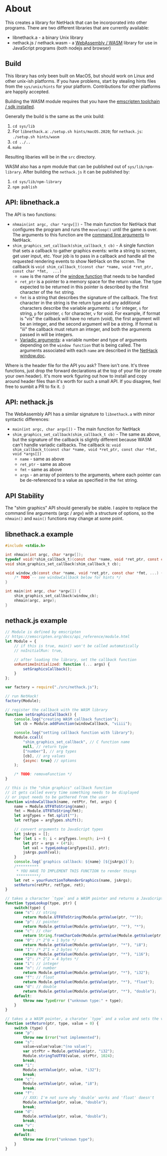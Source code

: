 # About
This creates a library for NetHack that can be incorporated into other programs. There are two different libraries that are currently available:
* libnethack.a - a binary Unix library
* nethack.js / nethack.wasm - a [WebAssembly / WASM](https://webassembly.org/) library for use in JavaScript programs (both nodejs and browser)

## Build
This library has only been built on MacOS, but should work on Linux and other unix-ish platforms. If you have problems, start by stealing hints files from the `sys/unix/hints` for your platform. Contributions for other platforms are happily accepted.

Building the WASM module requires that you have the [emscripten toolchain / sdk installed](https://emscripten.org/docs/getting_started/downloads.html).

Generally the build is the same as the unix build:
1. `cd sys/lib`
2. For `libnethack.a`: `./setup.sh hints/macOS.2020`; for `nethack.js`: `./setup.sh hints/wasm`
3. `cd ../..`
4. `make`

Resulting libaries will be in the `src` directory.

WASM also has a npm module that can be published out of `sys/lib/npm-library`. After building the `nethack.js` it can be published by:
1. `cd sys/lib/npm-library`
2. `npm publish`

## API: libnethack.a
The API is two functions:
* `nhmain(int argc, char *argv[])` - The main function for NetHack that configures the program and runs the `moveloop()` until the game is over. The arguments to this function are the [command line arguments](https://nethackwiki.com/wiki/Options) to NetHack.
* `shim_graphics_set_callback(shim_callback_t cb)` - A single function that sets a callback to gather graphics events: write a string to screen, get user input, etc. Your job is to pass in a callback and handle all the requested rendering events to show NetHack on the scrren. The callback is `void shim_callback_t(const char *name, void *ret_ptr, const char *fmt,  ...)`
  * `name` is the name of the [window function](https://github.com/NetHack/NetHack/blob/NetHack-3.7/doc/window.doc) that needs to be handled
  * `ret_ptr` is a pointer to a memory space for the return value. The type expected to be returned in this pointer is described by the first character of the `fmt` string.
  * `fmt` is a string that describes the signature of the callback. The first character in the string is the return type and any additional characters describe the variable arguments: `i` for integer, `s` for string, `p` for pointer, `c` for character, `v` for void. For example, if format is "vis" the callback will have no return (void), the first argument will be an integer, and the second argument will be a string. If format is "iii" the callback must return an integer, and both the arguments passed in will be integers.
  * [Variadic arguments](https://www.gnu.org/software/libc/manual/html_node/Variadic-Example.html): a variable number and type of arguments depending on the `window function` that is being called. The arguments associated with each `name` are described in the [NetHack window.doc](https://github.com/NetHack/NetHack/blob/NetHack-3.7/doc/window.doc).

Where is the header file for the API you ask? There isn't one. It's three functions, just drop the forward declarations at the top of your file (or create your own header). It's more work figuring out how to install and copy around header files than it's worth for such a small API. If you disagree, feel free to sumbit a PR to fix it. :)

## API: nethack.js
The WebAssembly API has a similar signature to `libnethack.a` with minor syntactic differences:
* `main(int argc, char argv[])` - The main function for NetHack
* `shim_graphics_set_callback(shim_callback_t cb)` - The same as above, but the signature of the callback is slightly different because WASM can't handle variadic callbacks. The callback is: `void shim_callback_t(const char *name, void *ret_ptr, const char *fmt,  void *args[])`
  * `name` - same as above
  * `ret_ptr` - same as above
  * `fmt` - same as above
  * `args` - an array of pointers to the arguments, where each pointer can be de-referenced to a value as specified in the `fmt` string.



## API Stability
The "shim graphics" API should generally be stable. I aspire to replace the command line arguments (argc / argv) with a structure of options, so the `nhmain()` and `main()` functions may change at some point.

## libnethack.a example
``` c
#include <stdio.h>

int nhmain(int argc, char *argv[]);
typedef void(*shim_callback_t)(const char *name, void *ret_ptr, const char *fmt, ...);
void shim_graphics_set_callback(shim_callback_t cb);

void window_cb(const char *name, void *ret_ptr, const char *fmt, ...) {
    /* TODO -- see windowCallback below for hints */
}

int main(int argc, char *argv[]) {
    shim_graphics_set_callback(window_cb);
    nhmain(argc, argv);
}
```

## nethack.js example
``` js
// Module is defined by emscripten
// https://emscripten.org/docs/api_reference/module.html
let Module = {
    // if this is true, main() won't be called automatically
    // noInitialRun: true,

    // after loading the library, set the callback function
    onRuntimeInitialized: function (... args) {
        setGraphicsCallback();
    }
};

var factory = require("./src/nethack.js");

// run NetHack!
factory(Module);

// register the callback with the WASM library
function setGraphicsCallback() {
    console.log("creating WASM callback function");
    let cb = Module.addFunction(windowCallback, "viiii");

    console.log("setting callback function with library");
    Module.ccall(
        "shim_graphics_set_callback", // C function name
        null, // return type
        ["number"], // arg types
        [cb], // arg values
        {async: true} // options
    );

    /* TODO: removeFunction */
}

// this is the "shim graphics" callback function
// it gets called every time something needs to be displayed
// or input needs to be gathered from the user
function windowCallback(name, retPtr, fmt, args) {
    name = Module.UTF8ToString(name);
    fmt = Module.UTF8ToString(fmt);
    let argTypes = fmt.split("");
    let retType = argTypes.shift();

    // convert arguments to JavaScript types
    let jsArgs = [];
    for (let i = 0; i < argTypes.length; i++) {
        let ptr = args + (4*i);
        let val = typeLookup(argTypes[i], ptr);
        jsArgs.push(val);
    }
    console.log(`graphics callback: ${name} [${jsArgs}]`);
    /**********
     * YOU HAVE TO IMPLEMENT THIS FUNCTION to render things
     **********/
    let ret = yourFunctionToRenderGraphics(name, jsArgs);
    setReturn(retPtr, retType, ret);
}

// takes a character `type` and a WASM pointer and returns a JavaScript value
function typeLookup(type, ptr) {
    switch(type) {
    case "s": // string
        return Module.UTF8ToString(Module.getValue(ptr, "*"));
    case "p": // pointer
        return Module.getValue(Module.getValue(ptr, "*"), "*");
    case "c": // char
        return String.fromCharCode(Module.getValue(Module.getValue(ptr, "*"), "i8"));
    case "0": /* 2^0 = 1 byte */
        return Module.getValue(Module.getValue(ptr, "*"), "i8");
    case "1": /* 2^1 = 2 bytes */
        return Module.getValue(Module.getValue(ptr, "*"), "i16");
    case "2": /* 2^2 = 4 bytes */
    case "i": // integer
    case "n": // number
        return Module.getValue(Module.getValue(ptr, "*"), "i32");
    case "f": // float
        return Module.getValue(Module.getValue(ptr, "*"), "float");
    case "d": // double
        return Module.getValue(Module.getValue(ptr, "*"), "double");
    default:
        throw new TypeError ("unknown type:" + type);
    }
}

// takes a a WASM pointer, a charater `type` and a value and sets the value at pointer
function setReturn(ptr, type, value = 0) {
    switch (type) {
    case "p":
        throw new Error("not implemented");
    case "s":
        value=value?value:"(no value)";
        var strPtr = Module.getValue(ptr, "i32");
        Module.stringToUTF8(value, strPtr, 1024);
        break;
    case "i":
        Module.setValue(ptr, value, "i32");
        break;
    case "c":
        Module.setValue(ptr, value, "i8");
        break;
    case "f":
        // XXX: I'm not sure why 'double' works and 'float' doesn't
        Module.setValue(ptr, value, "double");
        break;
    case "d":
        Module.setValue(ptr, value, "double");
        break;
    case "v":
        break;
    default:
        throw new Error("unknown type");
    }
}
```